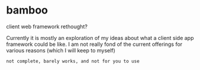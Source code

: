 # bamboo

client web framework rethought?

Currently it is mostly an exploration of my ideas about what a client side app framework could be like. I am not really fond of the current offerings for various reasons (which I will keep to myself)

```
not complete, barely works, and not for you to use
```
